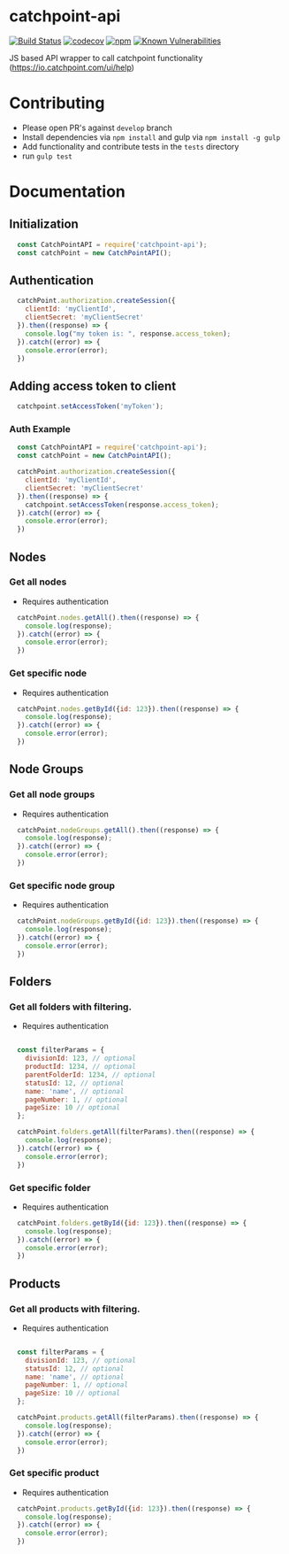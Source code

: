 # catchpoint-api
[![Build Status](https://travis-ci.org/pubnub/catchpoint-api.svg?branch=master)](https://travis-ci.org/pubnub/catchpoint-api)
[![codecov](https://codecov.io/gh/pubnub/catchpoint-api/branch/master/graph/badge.svg)](https://codecov.io/gh/pubnub/catchpoint-api)
[![npm](https://img.shields.io/npm/v/catchpoint-api.svg)]()
[![Known Vulnerabilities](https://snyk.io/test/npm/catchpoint-api/badge.svg)](https://snyk.io/test/npm/catchpoint-api)

JS based API wrapper to call catchpoint functionality (https://io.catchpoint.com/ui/help)


# Contributing
  * Please open PR's against `develop` branch
  * Install dependencies via `npm install` and gulp via `npm install -g gulp`
  * Add functionality and contribute tests in the `tests` directory
  * run `gulp test`

# Documentation
## Initialization
```javascript
  const CatchPointAPI = require('catchpoint-api');
  const catchPoint = new CatchPointAPI();
```

## Authentication
```javascript
  catchPoint.authorization.createSession({
    clientId: 'myClientId',
    clientSecret: 'myClientSecret'
  }).then((response) => {
    console.log("my token is: ", response.access_token);
  }).catch((error) => {
    console.error(error);
  })
```

## Adding access token to client
```javascript
  catchpoint.setAccessToken('myToken');
```

### Auth Example
```javascript
  const CatchPointAPI = require('catchpoint-api');
  const catchPoint = new CatchPointAPI();

  catchPoint.authorization.createSession({
    clientId: 'myClientId',
    clientSecret: 'myClientSecret'
  }).then((response) => {
    catchpoint.setAccessToken(response.access_token);
  }).catch((error) => {
    console.error(error);
  })
```

## Nodes
### Get all nodes
* Requires authentication
```javascript
  catchPoint.nodes.getAll().then((response) => {
    console.log(response);
  }).catch((error) => {
    console.error(error);
  })
```

### Get specific node
* Requires authentication
```javascript
  catchPoint.nodes.getById({id: 123}).then((response) => {
    console.log(response);
  }).catch((error) => {
    console.error(error);
  })
```

## Node Groups
### Get all node groups
* Requires authentication
```javascript
  catchPoint.nodeGroups.getAll().then((response) => {
    console.log(response);
  }).catch((error) => {
    console.error(error);
  })
```

### Get specific node group
* Requires authentication
```javascript
  catchPoint.nodeGroups.getById({id: 123}).then((response) => {
    console.log(response);
  }).catch((error) => {
    console.error(error);
  })
```

## Folders
### Get all folders with filtering.
* Requires authentication
```javascript

  const filterParams = {
    divisionId: 123, // optional
    productId: 1234, // optional
    parentFolderId: 1234, // optional
    statusId: 12, // optional
    name: 'name', // optional
    pageNumber: 1, // optional
    pageSize: 10 // optional
  };

  catchPoint.folders.getAll(filterParams).then((response) => {
    console.log(response);
  }).catch((error) => {
    console.error(error);
  })
```

### Get specific folder
* Requires authentication
```javascript
  catchPoint.folders.getById({id: 123}).then((response) => {
    console.log(response);
  }).catch((error) => {
    console.error(error);
  })
```

## Products
### Get all products with filtering.
* Requires authentication
```javascript

  const filterParams = {
    divisionId: 123, // optional
    statusId: 12, // optional
    name: 'name', // optional
    pageNumber: 1, // optional
    pageSize: 10 // optional
  };

  catchPoint.products.getAll(filterParams).then((response) => {
    console.log(response);
  }).catch((error) => {
    console.error(error);
  })
```

### Get specific product
* Requires authentication
```javascript
  catchPoint.products.getById({id: 123}).then((response) => {
    console.log(response);
  }).catch((error) => {
    console.error(error);
  })
```
